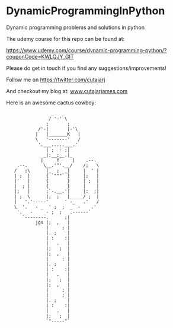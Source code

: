 # DynamicProgrammingInPython
Dynamic programming problems and solutions in python

The udemy course for this repo can be found at:

https://www.udemy.com/course/dynamic-programming-python/?couponCode=KWLQJY_GIT

Please do get in touch if you find any suggestions/improvements!

Follow me on https://twitter.com/cutajarj

And checkout my blog at: www.cutajarjames.com

Here is an awesome cactus cowboy:
```
                 _   _
                / '-' \
               ;       ;
            /'-|       |-'\
           |   |_______K   |
           \   '-------'   /
            '.___.....___.'
               | ;  : ;|
              _|;__;__.|_
             |     Y     |    .--.
    .--.      \__.'^'.__/    /;   \
   /   ;\      |_  ;  _|     |  ' |
   | ;  |      { `"""` }     |;   |
   |'   |      {       }     | ;  |
   |  ; |      {       }     |    |
   |;   |      ;`-.__.'|     |:  ;|
   | ;  \      |;  ;   |_____/ ;  |
   |   '.'-----'      ' -_   .'   /
   \  '.   - _  ' ;  ;  _  -    .'
    '.   -     - ;  ;   .------`
      `--------.      ;|
           jgs |;  ,   |
               |     ; |
               |. ;    |
               | :    :|
               |   .   |
               |;   ;  |
               |;  ,   |
               |     ; |
               |. ;    |
               | :    :|
               |   .   |
               |;   ;  |
               |;  ,   |
               |     ; |
               |     ; |
               |. ;    |
               | :    :|
               |   .   |
               |;   ;  |
               `"-----"`
```